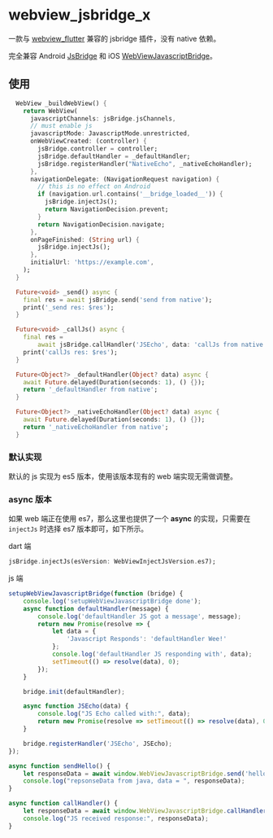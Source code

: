 # webview_jsbridge_x

一款与 [webview_flutter](https://github.com/flutter/plugins/tree/master/packages/webview_flutter/webview_flutter) 兼容的 jsbridge 插件，没有 native 依赖。

完全兼容 Android [JsBridge](https://github.com/lzyzsd/JsBridge) 和 iOS [WebViewJavascriptBridge](https://github.com/marcuswestin/WebViewJavascriptBridge)。

## 使用

```dart
  WebView _buildWebView() {
    return WebView(
      javascriptChannels: jsBridge.jsChannels,
      // must enable js
      javascriptMode: JavascriptMode.unrestricted,
      onWebViewCreated: (controller) {
        jsBridge.controller = controller;
        jsBridge.defaultHandler = _defaultHandler;
        jsBridge.registerHandler("NativeEcho", _nativeEchoHandler);
      },
      navigationDelegate: (NavigationRequest navigation) {
        // this is no effect on Android
        if (navigation.url.contains('__bridge_loaded__')) {
          jsBridge.injectJs();
          return NavigationDecision.prevent;
        }
        return NavigationDecision.navigate;
      },
      onPageFinished: (String url) {
        jsBridge.injectJs();
      },
      initialUrl: 'https://example.com',
    );
  }

  Future<void> _send() async {
    final res = await jsBridge.send('send from native');
    print('_send res: $res');
  }

  Future<void> _callJs() async {
    final res =
        await jsBridge.callHandler('JSEcho', data: 'callJs from native');
    print('callJs res: $res');
  }

  Future<Object?> _defaultHandler(Object? data) async {
    await Future.delayed(Duration(seconds: 1), () {});
    return '_defaultHandler from native';
  }

  Future<Object?> _nativeEchoHandler(Object? data) async {
    await Future.delayed(Duration(seconds: 1), () {});
    return '_nativeEchoHandler from native';
  }
```

### 默认实现

默认的 js 实现为 es5 版本，使用该版本现有的 web 端实现无需做调整。

### async 版本

如果 web 端正在使用 es7，那么这里也提供了一个 **async** 的实现，只需要在 `injectJs` 时选择 es7 版本即可，如下所示。

dart 端

```dart
jsBridge.injectJs(esVersion: WebViewInjectJsVersion.es7);
```

js 端

```js
setupWebViewJavascriptBridge(function (bridge) {
    console.log('setupWebViewJavascriptBridge done');
    async function defaultHandler(message) {
        console.log('defaultHandler JS got a message', message);
        return new Promise(resolve => {
            let data = {
                'Javascript Responds': 'defaultHandler Wee!'
            };
            console.log('defaultHandler JS responding with', data);
            setTimeout(() => resolve(data), 0);
        });
    }

    bridge.init(defaultHandler);

    async function JSEcho(data) {
        console.log("JS Echo called with:", data);
        return new Promise(resolve => setTimeout(() => resolve(data), 0));
    }

    bridge.registerHandler('JSEcho', JSEcho);
});

async function sendHello() {
    let responseData = await window.WebViewJavascriptBridge.send('hello');
    console.log("repsonseData from java, data = ", responseData);
}

async function callHandler() {
    let responseData = await window.WebViewJavascriptBridge.callHandler('NativeEcho', { 'key': 'value' });
    console.log("JS received response:", responseData);
}
```